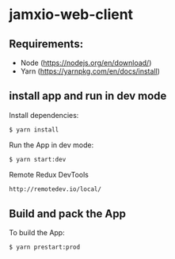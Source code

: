 # jamxio-web-client

## Requirements: 

- Node (https://nodejs.org/en/download/)
- Yarn (https://yarnpkg.com/en/docs/install)

## install app and run in dev mode

Install dependencies:
``` bash
$ yarn install
```

Run the App in dev mode:
``` bash
$ yarn start:dev
```

Remote Redux DevTools
``` bash
http://remotedev.io/local/
```

## Build and pack the App
To build the App:
``` bash
$ yarn prestart:prod
```


